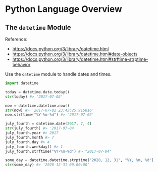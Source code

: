 # Python Language Overview

## The `datetime` Module

Reference:

  + https://docs.python.org/3/library/datetime.html
  + https://docs.python.org/3/library/datetime.html#date-objects
  + https://docs.python.org/3/library/datetime.html#strftime-strptime-behavior

Use the `datetime` module to handle dates and times.

```python
import datetime

today = datetime.date.today()
str(today) #> '2017-07-02'

now = datetime.datetime.now()
str(now) #> '2017-07-02 23:43:25.915816'
now.strftime("%Y-%m-%d") #> '2017-07-02'

july_fourth = datetime.date(2017, 7, 4)
str(july_fourth) #> '2017-07-04'
july_fourth.year #> 2017
july_fourth.month #> 7
july_fourth.day #> 4
july_fourth.weekday() #> 1
july_fourth.strftime("%Y-%m-%d") #> "2017-07-04"

some_day = datetime.datetime.strptime("2020, 12, 31", "%Y, %m, %d")
str(some_day) #> '2020-12-31 00:00:00'
```
